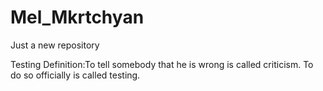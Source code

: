 # Mel_Mkrtchyan
Just a new repository 

Testing Definition:To tell somebody that he is wrong is called criticism. To do so officially is called testing.
